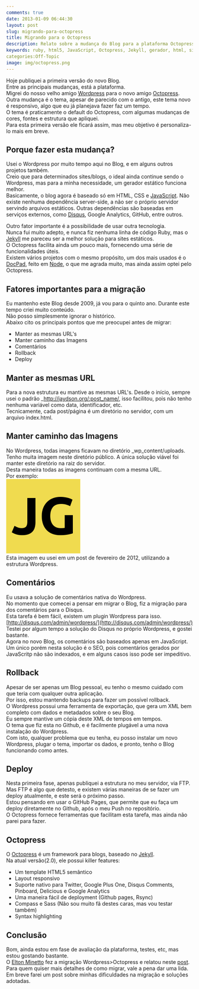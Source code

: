 ```yaml
---
comments: true
date: 2013-01-09 06:44:30
layout: post
slug: migrando-para-octopress
title: Migrando para o Octopress
description: Relato sobre a mudança do Blog para a plataforma Octopress
keywords: ruby, html5, JavaScript, Octopress, Jekyll, gerador, html, site, blog, wodpress
categories:Off-Topic
image: img/octopress.png
---
```


Hoje publiquei a primeira versão do novo Blog.  
Entre as principais mudanças, está a plataforma.  
Migrei do nosso velho amigo [Wordpress](http://wordpress.org) para o novo amigo [Octopress](http://octopress.org).  
Outra mudança é o tema, apesar de parecido com o antigo, este tema novo é responsivo, algo que eu já planejava fazer faz um tempo.  
O tema é praticamente o default do Octopress, com algumas mudanças de cores, fontes e estrutura que apliquei.  
Para esta primeira versão ele ficará assim, mas meu objetivo é personaliza-lo mais em breve.  
<!--more-->

## Porque fazer esta mudança?  
Usei o Wordpress por muito tempo aqui no Blog, e em alguns outros projetos também.  
Creio que para determinados sites/blogs, o ideal ainda continue sendo o Wordpress, mas para a minha necessidade, um gerador estático funciona melhor.  
Basicamente, o blog agora é baseado só em HTML, CSS e [JavaScript](https://developer.mozilla.org/en-US/docs/JavaScript). Não existe nenhuma dependência server-side, a não ser o próprio servidor servindo arquivos estáticos.
Outras dependências são baseadas em serviços externos, como [Disqus](http://disqus.com), Google Analytics, GitHub, entre outros.  

Outro fator importante é a possibilidade de usar outra tecnologia.  
Nunca fui muito adepto, e nunca fiz nenhuma linha de código Ruby, mas o [Jekyll](https://github.com/mojombo/jekyll) me pareceu ser a melhor solução para sites estáticos.  
O Octopress facilita ainda um pouco mais, fornecendo uma série de funcionalidades úteis.  
Existem vários projetos com o mesmo propósito, um dos mais usados é o [DocPad](https://github.com/bevry/docpad), feito em [Node](http://nodejs.org/), o que me agrada muito, mas ainda assim optei pelo Octopress.  

## Fatores importantes para a migração  
Eu mantenho este Blog desde 2009, já vou para o quinto ano. Durante este tempo criei muito conteúdo.  
Não posso simplesmente ignorar o histórico.  
Abaixo cito os principais pontos que me preocupei antes de migrar:  
* Manter as mesmas URL's  
* Manter caminho das Imagens  
* Comentários  
* Rollback  
* Deploy  

## Manter as mesmas URL
Para a nova estrutura eu mantive as mesmas URL's. Desde o início, sempre usei o padrão _http://jaydson.org/:post_name/, isso facilitou, pois não tenho nenhuma variável como data, identificador, etc.  
Tecnicamente, cada post/página é um diretório no servidor, com um arquivo index.html.  

## Manter caminho das Imagens
No Wordpress, todas imagens ficavam no diretório _wp_content/uploads.  
Tenho muita imagem neste diretório público. A única solução viável foi manter este diretório na raiz do servidor.  
Desta maneira todas as imagens continuam com a mesma URL.  
Por exemplo:  
[![](/img/jaydson-gomes-logo.png)](/img/jaydson-gomes-logo.png)  
Esta imagem eu usei em um post de fevereiro de 2012, utilizando a estrutura Wordpress.  

## Comentários
Eu usava a solução de comentários nativa do Wordpress.  
No momento que comecei a pensar em migrar o Blog, fiz a migração para dos comentários para o Disqus.  
Esta tarefa é bem fácil, existem um plugin Wordpress para isso.  
[http://disqus.com/admin/wordpress/](http://disqus.com/admin/wordpress/)  
Testei por algum tempo a solução do Disqus no próprio Wordpress, e gostei bastante.  
Agora no novo Blog, os comentários são baseados apenas em JavaScript.  
Um único porém nesta solução é o SEO, pois comentários gerados por JavaScritp não são indexados, e em alguns casos isso pode ser impeditivo.  

## Rollback  
Apesar de ser apenas um Blog pessoal, eu tenho o mesmo cuidado com que teria com qualquer outra aplicação.  
Por isso, estou mantendo backups para fazer um possível rollback.  
O Wordpress possui uma ferramenta de exportação, que gera um XML bem completo com dados e metadados sobre o seu Blog.    
Eu sempre mantive um cópia deste XML de tempos em tempos.  
O tema que fiz esta no Github, e é facilmente plugável a uma nova instalação do Wordpress.  
Com isto, qualquer problema que eu tenha, eu posso instalar um novo Wordpress, plugar o tema, importar os dados, e pronto, tenho o Blog funcionando como antes.  

## Deploy  
Nesta primeira fase, apenas publiquei a estrutura no meu servidor, via FTP.  
Mas FTP é algo que detesto, e existem várias maneiras de se fazer um deploy atualmente, e este será o próximo passo.  
Estou pensando em usar o GitHub Pages, que permite que eu faça um deploy diretamente no Github, após o meu Push no repositório.  
O Octopress fornece ferramentas que facilitam esta tarefa, mas ainda não parei para fazer.  

## Octopress  
O [Octopress](http://octopress.org/) é um framework para blogs, baseado no [Jekyll](https://github.com/mojombo/jekyll).  
Na atual versão(2.0), ele possui killer features:   
* Um template HTML5 semântico  
* Layout responsivo  
* Suporte nativo para Twitter, Google Plus One, Disqus Comments, Pinboard, Delicious e Google Analytics  
* Uma maneira fácil de deployment (Github pages, Rsync)  
* Compass e Sass (Não sou muito fã destes caras, mas vou testar também)  
* Syntax highlighting 

## Conclusão 

Bom, ainda estou em fase de avaliação da plataforma, testes, etc, mas estou gostando bastante.  
O [Elton Minetto](http://eltonminetto.net) fez a migração Wordpress>Octopress e relatou neste [post](http://eltonminetto.net/blog/2013/01/04/migrando-wordpress-para-octopress/).  
Para quem quiser mais detalhes de como migrar, vale a pena dar uma lida.  
Em breve farei um post sobre minhas dificuldades na migração e soluções adotadas.  


